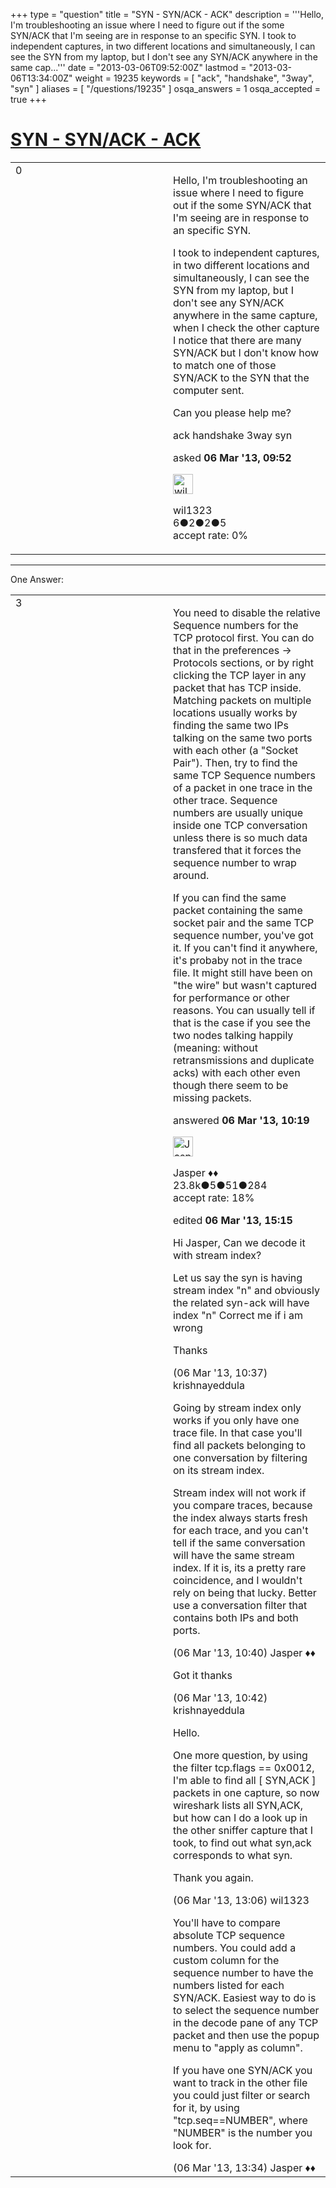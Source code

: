 +++
type = "question"
title = "SYN - SYN/ACK - ACK"
description = '''Hello, I&#x27;m troubleshooting an issue where I need to figure out if the some SYN/ACK that I&#x27;m seeing are in response to an specific SYN. I took to independent captures, in two different locations and simultaneously, I can see the SYN from my laptop, but I don&#x27;t see any SYN/ACK anywhere in the same cap...'''
date = "2013-03-06T09:52:00Z"
lastmod = "2013-03-06T13:34:00Z"
weight = 19235
keywords = [ "ack", "handshake", "3way", "syn" ]
aliases = [ "/questions/19235" ]
osqa_answers = 1
osqa_accepted = true
+++

<div class="headNormal">

# [SYN - SYN/ACK - ACK](/questions/19235/syn-synack-ack)

</div>

<div id="main-body">

<div id="askform">

<table id="question-table" style="width:100%;"><colgroup><col style="width: 50%" /><col style="width: 50%" /></colgroup><tbody><tr class="odd"><td style="width: 30px; vertical-align: top"><div class="vote-buttons"><span id="post-19235-upvote" class="ajax-command post-vote up" rel="nofollow" title="I like this post (click again to cancel)"> </span><div id="post-19235-score" class="post-score" title="current number of votes">0</div><span id="post-19235-downvote" class="ajax-command post-vote down" rel="nofollow" title="I dont like this post (click again to cancel)"> </span> <span id="favorite-mark" class="ajax-command favorite-mark" rel="nofollow" title="mark/unmark this question as favorite (click again to cancel)"> </span><div id="favorite-count" class="favorite-count"></div></div></td><td><div id="item-right"><div class="question-body"><p>Hello, I'm troubleshooting an issue where I need to figure out if the some SYN/ACK that I'm seeing are in response to an specific SYN.</p><p>I took to independent captures, in two different locations and simultaneously, I can see the SYN from my laptop, but I don't see any SYN/ACK anywhere in the same capture, when I check the other capture I notice that there are many SYN/ACK but I don't know how to match one of those SYN/ACK to the SYN that the computer sent.</p><p>Can you please help me?</p></div><div id="question-tags" class="tags-container tags"><span class="post-tag tag-link-ack" rel="tag" title="see questions tagged &#39;ack&#39;">ack</span> <span class="post-tag tag-link-handshake" rel="tag" title="see questions tagged &#39;handshake&#39;">handshake</span> <span class="post-tag tag-link-3way" rel="tag" title="see questions tagged &#39;3way&#39;">3way</span> <span class="post-tag tag-link-syn" rel="tag" title="see questions tagged &#39;syn&#39;">syn</span></div><div id="question-controls" class="post-controls"></div><div class="post-update-info-container"><div class="post-update-info post-update-info-user"><p>asked <strong>06 Mar '13, 09:52</strong></p><img src="https://secure.gravatar.com/avatar/3ec9add3f6ceb792756b1227b1266919?s=32&amp;d=identicon&amp;r=g" class="gravatar" width="32" height="32" alt="wil1323&#39;s gravatar image" /><p><span>wil1323</span><br />
<span class="score" title="6 reputation points">6</span><span title="2 badges"><span class="badge1">●</span><span class="badgecount">2</span></span><span title="2 badges"><span class="silver">●</span><span class="badgecount">2</span></span><span title="5 badges"><span class="bronze">●</span><span class="badgecount">5</span></span><br />
<span class="accept_rate" title="Rate of the user&#39;s accepted answers">accept rate:</span> <span title="wil1323 has no accepted answers">0%</span></p></div></div><div id="comments-container-19235" class="comments-container"></div><div id="comment-tools-19235" class="comment-tools"></div><div class="clear"></div><div id="comment-19235-form-container" class="comment-form-container"></div><div class="clear"></div></div></td></tr></tbody></table>

------------------------------------------------------------------------

<div class="tabBar">

<span id="sort-top"></span>

<div class="headQuestions">

One Answer:

</div>

</div>

<span id="19239"></span>

<div id="answer-container-19239" class="answer accepted-answer">

<table style="width:100%;"><colgroup><col style="width: 50%" /><col style="width: 50%" /></colgroup><tbody><tr class="odd"><td style="width: 30px; vertical-align: top"><div class="vote-buttons"><span id="post-19239-upvote" class="ajax-command post-vote up" rel="nofollow" title="I like this post (click again to cancel)"> </span><div id="post-19239-score" class="post-score" title="current number of votes">3</div><span id="post-19239-downvote" class="ajax-command post-vote down" rel="nofollow" title="I dont like this post (click again to cancel)"> </span> <span class="accept-answer on" rel="nofollow" title="wil1323 has selected this answer as the correct answer"> </span></div></td><td><div class="item-right"><div class="answer-body"><p>You need to disable the relative Sequence numbers for the TCP protocol first. You can do that in the preferences -&gt; Protocols sections, or by right clicking the TCP layer in any packet that has TCP inside. Matching packets on multiple locations usually works by finding the same two IPs talking on the same two ports with each other (a "Socket Pair"). Then, try to find the same TCP Sequence numbers of a packet in one trace in the other trace. Sequence numbers are usually unique inside one TCP conversation unless there is so much data transfered that it forces the sequence number to wrap around.</p><p>If you can find the same packet containing the same socket pair and the same TCP sequence number, you've got it. If you can't find it anywhere, it's probaby not in the trace file. It might still have been on "the wire" but wasn't captured for performance or other reasons. You can usually tell if that is the case if you see the two nodes talking happily (meaning: without retransmissions and duplicate acks) with each other even though there seem to be missing packets.</p></div><div class="answer-controls post-controls"></div><div class="post-update-info-container"><div class="post-update-info post-update-info-user"><p>answered <strong>06 Mar '13, 10:19</strong></p><img src="https://secure.gravatar.com/avatar/c578ba2967741f25aebd6afef702f432?s=32&amp;d=identicon&amp;r=g" class="gravatar" width="32" height="32" alt="Jasper&#39;s gravatar image" /><p><span>Jasper ♦♦</span><br />
<span class="score" title="23806 reputation points"><span>23.8k</span></span><span title="5 badges"><span class="badge1">●</span><span class="badgecount">5</span></span><span title="51 badges"><span class="silver">●</span><span class="badgecount">51</span></span><span title="284 badges"><span class="bronze">●</span><span class="badgecount">284</span></span><br />
<span class="accept_rate" title="Rate of the user&#39;s accepted answers">accept rate:</span> <span title="Jasper has 263 accepted answers">18%</span></p></div><div class="post-update-info post-update-info-edited"><p><span> edited <strong>06 Mar '13, 15:15</strong> </span></p></div></div><div id="comments-container-19239" class="comments-container"><span id="19241"></span><div id="comment-19241" class="comment"><div id="post-19241-score" class="comment-score"></div><div class="comment-text"><p>Hi Jasper, Can we decode it with stream index?</p><p>Let us say the syn is having stream index "n" and obviously the related syn-ack will have index "n" Correct me if i am wrong</p><p>Thanks</p></div><div id="comment-19241-info" class="comment-info"><span class="comment-age">(06 Mar '13, 10:37)</span> <span class="comment-user userinfo">krishnayeddula</span></div></div><span id="19242"></span><div id="comment-19242" class="comment"><div id="post-19242-score" class="comment-score"></div><div class="comment-text"><p>Going by stream index only works if you only have one trace file. In that case you'll find all packets belonging to one conversation by filtering on its stream index.</p><p>Stream index will not work if you compare traces, because the index always starts fresh for each trace, and you can't tell if the same conversation will have the same stream index. If it is, its a pretty rare coincidence, and I wouldn't rely on being that lucky. Better use a conversation filter that contains both IPs and both ports.</p></div><div id="comment-19242-info" class="comment-info"><span class="comment-age">(06 Mar '13, 10:40)</span> <span class="comment-user userinfo">Jasper ♦♦</span></div></div><span id="19243"></span><div id="comment-19243" class="comment"><div id="post-19243-score" class="comment-score"></div><div class="comment-text"><p>Got it thanks</p></div><div id="comment-19243-info" class="comment-info"><span class="comment-age">(06 Mar '13, 10:42)</span> <span class="comment-user userinfo">krishnayeddula</span></div></div><span id="19245"></span><div id="comment-19245" class="comment"><div id="post-19245-score" class="comment-score"></div><div class="comment-text"><p>Hello.</p><p>One more question, by using the filter tcp.flags == 0x0012, I'm able to find all [ SYN,ACK ] packets in one capture, so now wireshark lists all SYN,ACK, but how can I do a look up in the other sniffer capture that I took, to find out what syn,ack corresponds to what syn.</p><p>Thank you again.</p></div><div id="comment-19245-info" class="comment-info"><span class="comment-age">(06 Mar '13, 13:06)</span> <span class="comment-user userinfo">wil1323</span></div></div><span id="19246"></span><div id="comment-19246" class="comment"><div id="post-19246-score" class="comment-score"></div><div class="comment-text"><p>You'll have to compare absolute TCP sequence numbers. You could add a custom column for the sequence number to have the numbers listed for each SYN/ACK. Easiest way to do is to select the sequence number in the decode pane of any TCP packet and then use the popup menu to "apply as column".</p><p>If you have one SYN/ACK you want to track in the other file you could just filter or search for it, by using "tcp.seq==NUMBER", where "NUMBER" is the number you look for.</p></div><div id="comment-19246-info" class="comment-info"><span class="comment-age">(06 Mar '13, 13:34)</span> <span class="comment-user userinfo">Jasper ♦♦</span></div></div></div><div id="comment-tools-19239" class="comment-tools"></div><div class="clear"></div><div id="comment-19239-form-container" class="comment-form-container"></div><div class="clear"></div></div></td></tr></tbody></table>

</div>

<div class="paginator-container-left">

</div>

</div>

</div>

